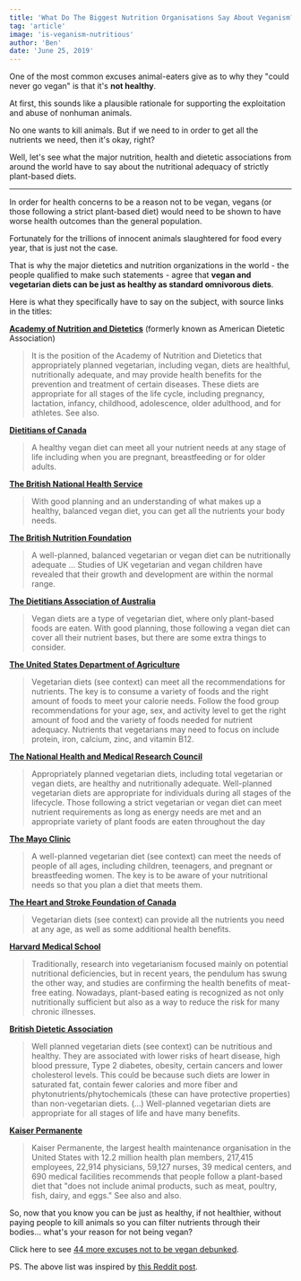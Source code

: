 ```yaml
---
title: 'What Do The Biggest Nutrition Organisations Say About Veganism?'
tag: 'article'
image: 'is-veganism-nutritious'
author: 'Ben'
date: 'June 25, 2019'
---
```


One of the most common excuses animal-eaters give as to why they "could never go vegan" is that it's **not healthy**.

At first, this sounds like a plausible rationale for supporting the exploitation and abuse of nonhuman animals.

No one wants to kill animals. But if we need to in order to get all the nutrients we need, then it's okay, right?

Well, let's see what the major nutrition, health and dietetic associations from around the world have to say about the nutritional adequacy of strictly plant-based diets.

---

In order for health concerns to be a reason not to be vegan, vegans (or those following a strict plant-based diet) would need to be shown to have worse health outcomes than the general population.

Fortunately for the trillions of innocent animals slaughtered for food every year, that is just not the case.

That is why the major dietetics and nutrition organizations in the world - the people qualified to make such statements - agree that **vegan and vegetarian diets can be just as healthy as standard omnivorous diets**.

Here is what they specifically have to say on the subject, with source links in the titles:

[**Academy of Nutrition and Dietetics**](https://www.ncbi.nlm.nih.gov/pubmed/27886704/) (formerly known as American Dietetic Association)

> It is the position of the Academy of Nutrition and Dietetics that appropriately planned vegetarian, including vegan, diets are healthful, nutritionally adequate, and may provide health benefits for the prevention and treatment of certain diseases. These diets are appropriate for all stages of the life cycle, including pregnancy, lactation, infancy, childhood, adolescence, older adulthood, and for athletes. See also.

[**Dietitians of Canada**](https://www.dietitians.ca/Downloads/Factsheets/Guidlines-for-Vegans.aspx)

> A healthy vegan diet can meet all your nutrient needs at any stage of life including when you are pregnant, breastfeeding or for older adults.

[**The British National Health Service**](http://www.nhs.uk/Livewell/Vegetarianhealth/Pages/Vegandiets.aspx)

> With good planning and an understanding of what makes up a healthy, balanced vegan diet, you can get all the nutrients your body needs.

[**The British Nutrition Foundation**](https://www.nutrition.org.uk/bnf-publications/briefingpapers/vegetarian-nutrition)

> A well-planned, balanced vegetarian or vegan diet can be nutritionally adequate ... Studies of UK vegetarian and vegan children have revealed that their growth and development are within the normal range.

[**The Dietitians Association of Australia**](https://daa.asn.au/smart-eating-for-you/smart-eating-fast-facts/healthy-eating/vegan-diets-facts-tips-and-considerations/)

> Vegan diets are a type of vegetarian diet, where only plant-based foods are eaten. With good planning, those following a vegan diet can cover all their nutrient bases, but there are some extra things to consider.

[**The United States Department of Agriculture**](http://www.choosemyplate.gov/tips-vegetarians)

> Vegetarian diets (see context) can meet all the recommendations for nutrients. The key is to consume a variety of foods and the right amount of foods to meet your calorie needs. Follow the food group recommendations for your age, sex, and activity level to get the right amount of food and the variety of foods needed for nutrient adequacy. Nutrients that vegetarians may need to focus on include protein, iron, calcium, zinc, and vitamin B12.

[**The National Health and Medical Research Council**](https://nhmrc.gov.au/about-us/publications/australian-dietary-guidelines)

> Appropriately planned vegetarian diets, including total vegetarian or vegan diets, are healthy and nutritionally adequate. Well-planned vegetarian diets are appropriate for individuals during all stages of the lifecycle. Those following a strict vegetarian or vegan diet can meet nutrient requirements as long as energy needs are met and an appropriate variety of plant foods are eaten throughout the day

[**The Mayo Clinic**](http://www.mayoclinic.org/healthy-living/nutrition-and-healthy-eating/in-depth/vegetarian-diet/art-20046446)

> A well-planned vegetarian diet (see context) can meet the needs of people of all ages, including children, teenagers, and pregnant or breastfeeding women. The key is to be aware of your nutritional needs so that you plan a diet that meets them.

[**The Heart and Stroke Foundation of Canada**](https://www.heartandstroke.ca/get-healthy/healthy-eating/specific-diets/for-vegetarians)

> Vegetarian diets (see context) can provide all the nutrients you need at any age, as well as some additional health benefits.

[**Harvard Medical School**](http://www.health.harvard.edu/staying-healthy/becoming-a-vegetarian)

> Traditionally, research into vegetarianism focused mainly on potential nutritional deficiencies, but in recent years, the pendulum has swung the other way, and studies are confirming the health benefits of meat-free eating. Nowadays, plant-based eating is recognized as not only nutritionally sufficient but also as a way to reduce the risk for many chronic illnesses.

[**British Dietetic Association**](https://www.bda.uk.com/foodfacts/vegetarianfoodfacts.pdf)

> Well planned vegetarian diets (see context) can be nutritious and healthy. They are associated with lower risks of heart disease, high blood pressure, Type 2 diabetes, obesity, certain cancers and lower cholesterol levels. This could be because such diets are lower in saturated fat, contain fewer calories and more fiber and phytonutrients/phytochemicals (these can have protective properties) than non-vegetarian diets. (...) Well-planned vegetarian diets are appropriate for all stages of life and have many benefits.

[**Kaiser Permanente**](https://www.ncbi.nlm.nih.gov/pmc/articles/PMC3662288/)

> Kaiser Permanente, the largest health maintenance organisation in the United States with 12.2 million health plan members, 217,415 employees, 22,914 physicians, 59,127 nurses, 39 medical centers, and 690 medical facilities recommends that people follow a plant-based diet that "does not include animal products, such as meat, poultry, fish, dairy, and eggs." See also and also.

So, now that you know you can be just as healthy, if not healthier, without paying people to kill animals so you can filter nutrients through their bodies... what's your reason for not being vegan?

<prominent-img src="is-veganism-nutritious/sidekick" alt="Vegan Sidekick!"></prominent-img>

Click here to see [44 more excuses not to be vegan debunked](/every-argument-against-veganism).

PS. The above list was inspired by [this Reddit post](https://www.reddit.com/r/vegan/wiki/dieteticorgs).
